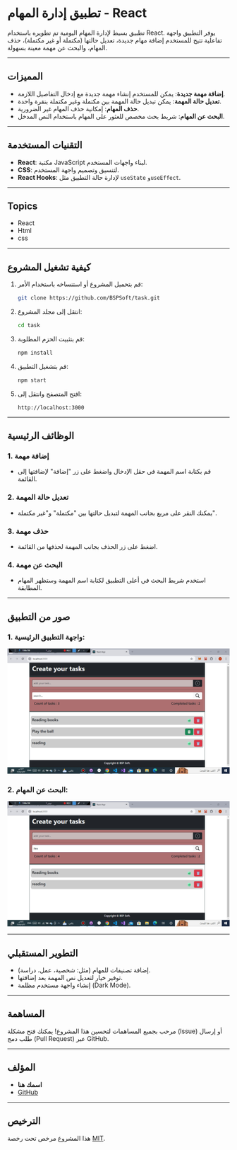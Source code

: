
# تطبيق إدارة المهام - React

تطبيق بسيط لإدارة المهام اليومية تم تطويره باستخدام React. يوفر التطبيق واجهة تفاعلية تتيح للمستخدم إضافة مهام جديدة، تعديل حالتها (مكتملة أو غير مكتملة)، حذف المهام، والبحث عن مهمة معينة بسهولة.

---

## **المميزات**
- **إضافة مهمة جديدة**: يمكن للمستخدم إنشاء مهمة جديدة مع إدخال التفاصيل اللازمة.
- **تعديل حالة المهمة**: يمكن تبديل حالة المهمة بين مكتملة وغير مكتملة بنقرة واحدة.
- **حذف المهام**: إمكانية حذف المهام غير الضرورية.
- **البحث عن المهام**: شريط بحث مخصص للعثور على المهام باستخدام النص المدخل.

---

## **التقنيات المستخدمة**
- **React**: مكتبة JavaScript لبناء واجهات المستخدم.
- **CSS**: لتنسيق وتصميم واجهة المستخدم.
- **React Hooks**: لإدارة حالة التطبيق مثل `useState` و`useEffect`.

---
## Topics
- React
- Html
- css

---

## **كيفية تشغيل المشروع**

1. قم بتحميل المشروع أو استنساخه باستخدام الأمر:
   ```bash
   git clone https://github.com/BSPSoft/task.git
   ```

2. انتقل إلى مجلد المشروع:
   ```bash
   cd task
   ```

3. قم بتثبيت الحزم المطلوبة:
   ```bash
   npm install
   ```

4. قم بتشغيل التطبيق:
   ```bash
   npm start
   ```

5. افتح المتصفح وانتقل إلى:
   ```
   http://localhost:3000
   ```

---

## **الوظائف الرئيسية**

### 1. إضافة مهمة
- قم بكتابة اسم المهمة في حقل الإدخال واضغط على زر "إضافة" لإضافتها إلى القائمة.

### 2. تعديل حالة المهمة
- يمكنك النقر على مربع بجانب المهمة لتبديل حالتها بين "مكتملة" و"غير مكتملة".

### 3. حذف مهمة
- اضغط على زر الحذف بجانب المهمة لحذفها من القائمة.

### 4. البحث عن مهمة
- استخدم شريط البحث في أعلى التطبيق لكتابة اسم المهمة وستظهر المهام المطابقة.

---

## **صور من التطبيق**
### 1. واجهة التطبيق الرئيسية:
![واجهة التطبيق](./public/page1.jpg)

### 2. البحث عن المهام:
![إضافة المهام](./public/page2.jpg)

---

## **التطوير المستقبلي**
- إضافة تصنيفات للمهام (مثل: شخصية، عمل، دراسة).
- توفير خيار لتعديل نص المهمة بعد إضافتها.
- إنشاء واجهة مستخدم مظلمة (Dark Mode).

---

## **المساهمة**
مرحب بجميع المساهمات لتحسين هذا المشروع! يمكنك فتح مشكلة (Issue) أو إرسال طلب دمج (Pull Request) عبر GitHub.

---

## **المؤلف**
- **اسمك هنا**
- [GitHub](https://github.com/BSPSoft)

---

## **الترخيص**
هذا المشروع مرخص تحت رخصة [MIT](LICENSE).
